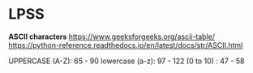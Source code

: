 # LPSS



**ASCII characters**
https://www.geeksforgeeks.org/ascii-table/
https://python-reference.readthedocs.io/en/latest/docs/str/ASCII.html

UPPERCASE (A-Z): 65 - 90
lowercase (a-z): 97 - 122
(0 to 10) :  47 - 58
